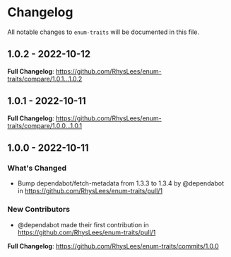 # Changelog

All notable changes to `enum-traits` will be documented in this file.

## 1.0.2 - 2022-10-12

**Full Changelog**: https://github.com/RhysLees/enum-traits/compare/1.0.1...1.0.2

## 1.0.1 - 2022-10-11

**Full Changelog**: https://github.com/RhysLees/enum-traits/compare/1.0.0...1.0.1

## 1.0.0 - 2022-10-11

### What's Changed

- Bump dependabot/fetch-metadata from 1.3.3 to 1.3.4 by @dependabot in https://github.com/RhysLees/enum-traits/pull/1

### New Contributors

- @dependabot made their first contribution in https://github.com/RhysLees/enum-traits/pull/1

**Full Changelog**: https://github.com/RhysLees/enum-traits/commits/1.0.0
